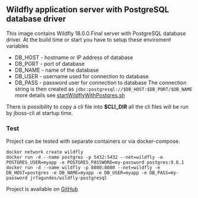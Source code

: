 ## Wildfly application server with PostgreSQL database driver

This image contains Wildfly 18.0.0.Final server with PostgreSQL database driver. At the build time or start you have to setup these enviroment variables
* DB_HOST - hostname or IP address of database
* DB_PORT - port of database
* DB_NAME - name of the database
* DB_USER - username used for connection to database
* DB_PASS - password user for connection to database
The connection string is then created as `jdbc:postgresql://$DB_HOST:$DB_PORT/$DB_NAME` more details see [startWildflyWithPostgres.sh](https://github.com/jrfagundes/wildfly-postgres/blob/master/startWildflyWithPostgres.sh)

There is possibility to copy a cli file into **$CLI_DIR** all the cli files will be run by jboss-cli at startup time.

### Test
Project can be tested with separate containers or via docker-compose.
```
docker network create wildfly
docker run -d --name postgres -p 5432:5432 --net=wildfly -e POSTGRES_USER=myapp -e POSTGRES_PASSWORD=my-password postgres:9.6.1
docker run -d --name wildfly -p 8080:8080 --net=wildfly -e DB_HOST=postgres -e DB_NAME=myapp -e DB_USER=myapp -e DB_PASS=my-password jrfagundes/wildfly-postgresql
```
Project is available on [GitHub](https://github.com/jrfagundes/j2ee-wildfly-postgres)
